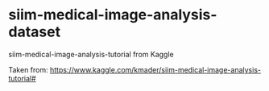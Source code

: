 # siim-medical-image-analysis-dataset
siim-medical-image-analysis-tutorial from Kaggle

Taken from:
https://www.kaggle.com/kmader/siim-medical-image-analysis-tutorial#
